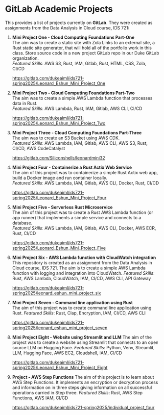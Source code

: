 # GitLab Academic Projects
This provides a list of projects currently on **GitLab**. They were created as assignments from the Data Analysis in Cloud course, IDS 721:      

1. **Mini Project One - Cloud Computing Foundations Part-One**     
The aim was to create a static site with Zola Links to an external site, a Rust static site generator, that will hold all of the portfolio work in this class. Store source code in a new project GitLab repo in our Duke GitLab organization.        
    *Featured Skills*: AWS S3, Rust, IAM, Gitlab, Rust, HTML, CSS, Zola, CI/CD

    https://gitlab.com/dukeaiml/ids721-spring2025/Leonard_Eshun_Mini_Project_One
          
         
1. **Mini Project Two - Cloud Computing Foundations Part-Two**     
The aim was to create a simple AWS Lambda function that processes data in Rust.       
    *Featured Skills*: AWS Lambda, Rust, IAM, Gitlab, AWS CLI, CI/CD

    https://gitlab.com/dukeaiml/ids721-spring2025/Leonard_Eshun_Mini_Project_Two

1. **Mini Project Three - Cloud Computing Foundations Part-Three**     
The aim was to create an S3 Bucket using AWS CDK.       
    *Featured Skills*: AWS Lambda, IAM, Gitlab, AWS CLI, AWS S3, Rust, CI/CD, AWS CodeCatalyst

    https://gitlab.com/Siliconshells/leonardmini32

1. **Mini Project Four - Containerize a Rust Actix Web Service**     
The aim of this project was to containerize a simple Rust Actix web app, build a Docker image and run container locally.       
    *Featured Skills*: AWS Lambda, IAM, Gitlab, AWS CLI, Docker, Rust, CI/CD

    https://gitlab.com/dukeaiml/ids721-spring2025/Leonard_Eshun_Mini_Project_Four
     
1. **Mini Project Five - Serverless Rust Microservice**     
The aim of this project was to create a Rust AWS Lambda function (or app runner) that implements a simple service and connects to a database.     
    *Featured Skills*: AWS Lambda, IAM, Gitlab, AWS CLI, Docker, AWS ECR, Rust, CI/CD

    https://gitlab.com/dukeaiml/ids721-spring2025/Leonard_Eshun_Mini_Project_Five
     

1. **Mini Project Six - AWS Lambda function with CloudWatch integration**     
This repository is created as an assignment from the Data Analysis in Cloud course, IDS 721. The aim is to create a simple AWS Lambda function with logging and integration into CloudWatch.
    *Featured Skills*: Rust, AWS Lambda, CloudWatch, IAM, CI/CD, AWS CLI, API Gateway

    https://gitlab.com/dukeaiml/ids721-spring2025/leonard_eshun_mini_project_six
     

1. **Mini Project Seven - Command line application using Rust**     
The aim of this project was to create command line application using Rust.
    *Featured Skills*: Rust, Clap, Encryption, IAM, CI/CD, AWS CLI

    https://gitlab.com/dukeaiml/ids721-spring2025/leonard_eshun_mini_project_seven
     

1. **Mini Project Eight -  Website using Streamlit and LLM** 
The aim of the project was to create a website using Streamlit that connects to an open source LLM on Hugging Face.
    *Featured Skills*: Python, Venv, Streamlit, LLM, Hugging Face, AWS EC2, Cloudshell, IAM, CI/CD

    https://gitlab.com/dukeaiml/ids721-spring2025/Leonard_Eshun_Mini_Project_Eight
    
     
1. **Project - AWS Step Functions** 
The aim of this project is to learn about AWS Step Functions. It implements an encryption or decryption process and information on in three steps giving information on all successful operations carried in Step three.
    *Featured Skills*: Rust, AWS Step Functions, AWS IAM, CI/CD

    https://gitlab.com/dukeaiml/ids721-spring2025/individual_project_four